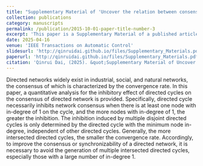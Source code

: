 ```yaml
---
title: "Supplementary Material of 'Uncover the relation between consensus and topology of directed network: the minimum node in-degree of directed cycles' "
collection: publications
category: manuscripts
permalink: /publication/2015-10-01-paper-title-number-3
excerpt: 'This paper is a Supplementary Material of a published article.'
date: 2025-04-16
venue: 'IEEE Transactions on Automatic Control'
slidesurl: 'http://qinruidai.github.io/files/Supplementary_Materials.pdf'
paperurl: 'http://qinruidai.github.io/files/Supplementary_Materials.pdf'
citation: 'Qinrui Dai, (2025). &quot;Supplementary Material of Uncover the relation between consensus and topology of directed network: the minimum node in-degree of directed cycles.&quot; <i>IEEE Transactions on Automatic Control</i>.'
---
```


Directed networks widely exist in industrial, social, and natural networks, the consensus of which is characterized by the convergence rate. In this paper, a quantitative analysis for the inhibitory effect of directed cycles on the consensus of directed network is provided. Specifically, directed cycle necessarily inhibits network consensus when there is at least one node with in-degree of 1 on the cycle, and the more nodes with in-degree of 1, the greater the inhibition.
The inhibition induced by multiple disjoint directed cycles is only determined by the directed cycle with the minimum node in-degree, independent of other directed cycles. Generally, the more intersected directed cycles, the smaller the convergence rate. Accordingly, to improve the consensus or synchronizability of a directed network, it is necessary to avoid the generation of multiple intersected directed cycles, especially those with a large number of in-degree 1.
